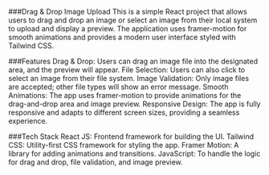 ###Drag & Drop Image Upload
This is a simple React project that allows users to drag and drop an image or select an image from their local system to upload and display a preview. The application uses framer-motion for smooth animations and provides a modern user interface styled with Tailwind CSS.

###Features
Drag & Drop: Users can drag an image file into the designated area, and the preview will appear.
File Selection: Users can also click to select an image from their file system.
Image Validation: Only image files are accepted; other file types will show an error message.
Smooth Animations: The app uses framer-motion to provide animations for the drag-and-drop area and image preview.
Responsive Design: The app is fully responsive and adapts to different screen sizes, providing a seamless experience.


###Tech Stack
React JS: Frontend framework for building the UI.
Tailwind CSS: Utility-first CSS framework for styling the app.
Framer Motion: A library for adding animations and transitions.
JavaScript: To handle the logic for drag and drop, file validation, and image preview.
